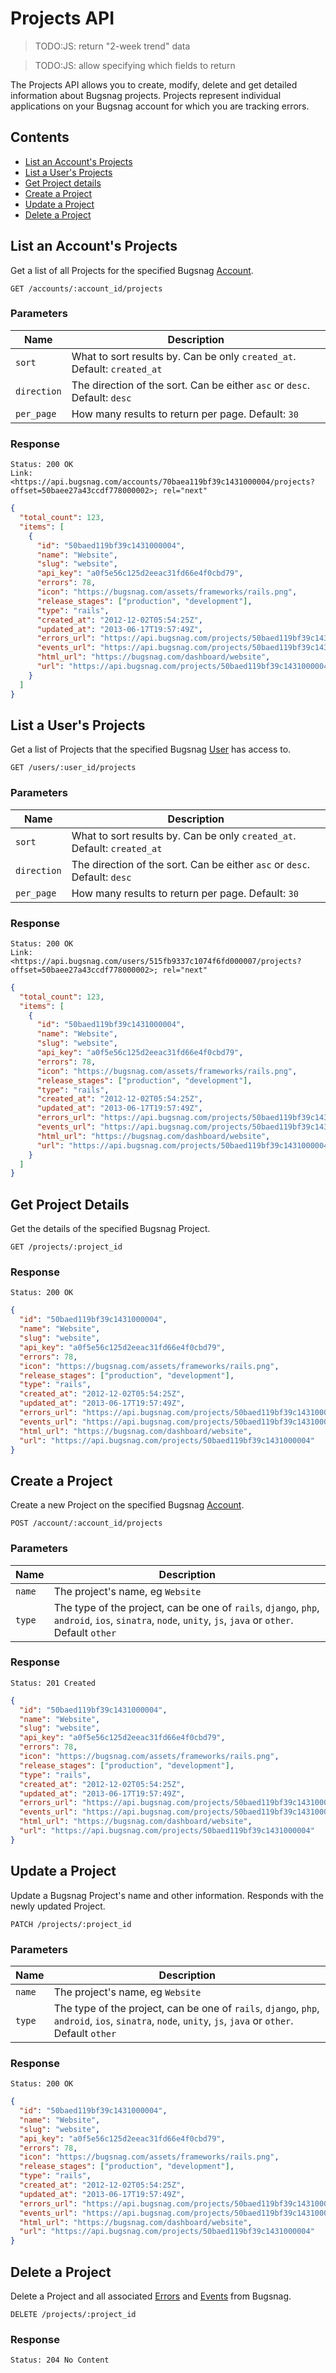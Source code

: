 Projects API
============

> TODO:JS: return "2-week trend" data

> TODO:JS: allow specifying which fields to return

The Projects API allows you to create, modify, delete and get detailed information about Bugsnag projects. Projects represent individual applications on your Bugsnag account for which you are tracking errors.


Contents
--------

- [List an Account's Projects](#list-an-account-s-projects)
- [List a User's Projects](#list-a-user-s-projects)
- [Get Project details](#get-project-details)
- [Create a Project](#create-a-project)
- [Update a Project](#update-a-project)
- [Delete a Project](#delete-a-project)


List an Account's Projects
--------------------------

Get a list of all Projects for the specified Bugsnag [Account](accounts.md).

```http
GET /accounts/:account_id/projects
```

### Parameters

Name        | Description
----------- | -----------
`sort`      | What to sort results by. Can be only `created_at`. Default: `created_at`
`direction` | The direction of the sort. Can be either `asc` or `desc`. Default: `desc`
`per_page`  | How many results to return per page. Default: `30`

### Response

```http
Status: 200 OK
Link: <https://api.bugsnag.com/accounts/70baea119bf39c1431000004/projects?offset=50baee27a43ccdf778000002>; rel="next"
```
```json
{
  "total_count": 123,
  "items": [
    {
      "id": "50baed119bf39c1431000004",
      "name": "Website",
      "slug": "website",
      "api_key": "a0f5e56c125d2eeac31fd66e4f0cbd79",
      "errors": 78,
      "icon": "https://bugsnag.com/assets/frameworks/rails.png",
      "release_stages": ["production", "development"],
      "type": "rails",
      "created_at": "2012-12-02T05:54:25Z",
      "updated_at": "2013-06-17T19:57:49Z",
      "errors_url": "https://api.bugsnag.com/projects/50baed119bf39c1431000004/errors",
      "events_url": "https://api.bugsnag.com/projects/50baed119bf39c1431000004/events",
      "html_url": "https://bugsnag.com/dashboard/website",
      "url": "https://api.bugsnag.com/projects/50baed119bf39c1431000004"
    }
  ]
}
```


List a User's Projects
----------------------

Get a list of Projects that the specified Bugsnag [User](users.md) has access to.

```http
GET /users/:user_id/projects
```

### Parameters

Name        | Description
----------- | -----------
`sort`      | What to sort results by. Can be only `created_at`. Default: `created_at`
`direction` | The direction of the sort. Can be either `asc` or `desc`. Default: `desc`
`per_page`  | How many results to return per page. Default: `30`

### Response

```http
Status: 200 OK
Link: <https://api.bugsnag.com/users/515fb9337c1074f6fd000007/projects?offset=50baee27a43ccdf778000002>; rel="next"
```
```json
{
  "total_count": 123,
  "items": [
    {
      "id": "50baed119bf39c1431000004",
      "name": "Website",
      "slug": "website",
      "api_key": "a0f5e56c125d2eeac31fd66e4f0cbd79",
      "errors": 78,
      "icon": "https://bugsnag.com/assets/frameworks/rails.png",
      "release_stages": ["production", "development"],
      "type": "rails",
      "created_at": "2012-12-02T05:54:25Z",
      "updated_at": "2013-06-17T19:57:49Z",
      "errors_url": "https://api.bugsnag.com/projects/50baed119bf39c1431000004/errors",
      "events_url": "https://api.bugsnag.com/projects/50baed119bf39c1431000004/events",
      "html_url": "https://bugsnag.com/dashboard/website",
      "url": "https://api.bugsnag.com/projects/50baed119bf39c1431000004"
    }
  ]
}
```


Get Project Details
-------------------

Get the details of the specified Bugsnag Project.

```http
GET /projects/:project_id
```

### Response

```http
Status: 200 OK
```
```json
{
  "id": "50baed119bf39c1431000004",
  "name": "Website",
  "slug": "website",
  "api_key": "a0f5e56c125d2eeac31fd66e4f0cbd79",
  "errors": 78,
  "icon": "https://bugsnag.com/assets/frameworks/rails.png",
  "release_stages": ["production", "development"],
  "type": "rails",
  "created_at": "2012-12-02T05:54:25Z",
  "updated_at": "2013-06-17T19:57:49Z",
  "errors_url": "https://api.bugsnag.com/projects/50baed119bf39c1431000004/errors",
  "events_url": "https://api.bugsnag.com/projects/50baed119bf39c1431000004/events",
  "html_url": "https://bugsnag.com/dashboard/website",
  "url": "https://api.bugsnag.com/projects/50baed119bf39c1431000004"
}
```


Create a Project
----------------

Create a new Project on the specified Bugsnag [Account](accounts.md).

```http
POST /account/:account_id/projects
```

### Parameters

Name        | Description
----------- | -----------
`name`      | The project's name, eg `Website`
`type`      | The type of the project, can be one of `rails`, `django`, `php`, `android`, `ios`, `sinatra`, `node`, `unity`, `js`, `java` or `other`. Default `other`

### Response

```http
Status: 201 Created
```
```json
{
  "id": "50baed119bf39c1431000004",
  "name": "Website",
  "slug": "website",
  "api_key": "a0f5e56c125d2eeac31fd66e4f0cbd79",
  "errors": 78,
  "icon": "https://bugsnag.com/assets/frameworks/rails.png",
  "release_stages": ["production", "development"],
  "type": "rails",
  "created_at": "2012-12-02T05:54:25Z",
  "updated_at": "2013-06-17T19:57:49Z",
  "errors_url": "https://api.bugsnag.com/projects/50baed119bf39c1431000004/errors",
  "events_url": "https://api.bugsnag.com/projects/50baed119bf39c1431000004/events",
  "html_url": "https://bugsnag.com/dashboard/website",
  "url": "https://api.bugsnag.com/projects/50baed119bf39c1431000004"
}
```


Update a Project
----------------

Update a Bugsnag Project's name and other information. Responds with the newly updated Project.

```http
PATCH /projects/:project_id
```

### Parameters

Name        | Description
----------- | -----------
`name`      | The project's name, eg `Website`
`type`      | The type of the project, can be one of `rails`, `django`, `php`, `android`, `ios`, `sinatra`, `node`, `unity`, `js`, `java` or `other`. Default `other`

### Response

```http
Status: 200 OK
```
```json
{
  "id": "50baed119bf39c1431000004",
  "name": "Website",
  "slug": "website",
  "api_key": "a0f5e56c125d2eeac31fd66e4f0cbd79",
  "errors": 78,
  "icon": "https://bugsnag.com/assets/frameworks/rails.png",
  "release_stages": ["production", "development"],
  "type": "rails",
  "created_at": "2012-12-02T05:54:25Z",
  "updated_at": "2013-06-17T19:57:49Z",
  "errors_url": "https://api.bugsnag.com/projects/50baed119bf39c1431000004/errors",
  "events_url": "https://api.bugsnag.com/projects/50baed119bf39c1431000004/events",
  "html_url": "https://bugsnag.com/dashboard/website",
  "url": "https://api.bugsnag.com/projects/50baed119bf39c1431000004"
}
```


Delete a Project
----------------

Delete a Project and all associated [Errors](errors.md) and [Events](events.md) from Bugsnag.

```http
DELETE /projects/:project_id
```

### Response

```http
Status: 204 No Content
```
